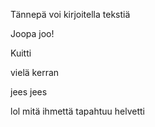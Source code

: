 Tännepä voi kirjoitella tekstiä

Joopa joo!

Kuitti

vielä kerran

jees jees

lol mitä ihmettä tapahtuu
helvetti
